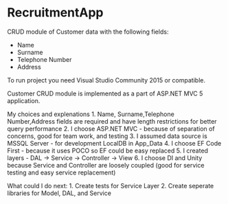 # RecruitmentApp

CRUD module of Customer data with the following fields:
- Name
- Surname
- Telephone Number
- Address

To run project you need Visual Studio Community 2015 or compatible.

Customer CRUD module is implemented as a part of ASP.NET MVC 5 application.

My choices and explenations
	1. Name, Surname,Telephone Number,Address fields are required and have length restrictions for better query performance
	2. I choose ASP.NET MVC -  because of separation of concerns, good for team work, and testing
	3. I assumed data source is MSSQL Server - for development LocalDB in App_Data
	4. I choose EF Code First - because it uses POCO so EF could be easy replaced
	5. I created layers - DAL -> Service -> Controller -> View
	6. I choose DI and Unity because Service and Controller are loosely coupled (good for service testing and easy service replacement)
	
What could I do next:
	1. Create tests for Service Layer
	2. Create seperate libraries for Model, DAL, and Service


